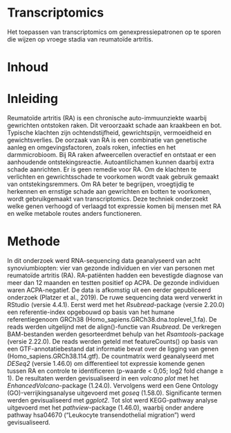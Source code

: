 # Transcriptomics
Het toepassen van transcriptomics om genexpressiepatronen op te sporen die wijzen op vroege stadia van reumatoïde artritis.
# Inhoud

# Inleiding
Reumatoïde artritis (RA) is een chronische auto-immuunziekte waarbij gewrichten ontstoken raken. Dit veroorzaakt schade aan kraakbeen en bot. Typische klachten zijn ochtendstijfheid, gewrichtspijn, vermoeidheid en gewichtsverlies.
De oorzaak van RA is een combinatie van genetische aanleg en omgevingsfactoren, zoals roken, infecties en het darmmicrobioom. Bij RA raken afweercellen overactief en ontstaat er een aanhoudende ontstekingsreactie. Autoantilichamen kunnen daarbij extra schade aanrichten. Er is geen remedie voor RA. Om de klachten te verlichten en gewrichtsschade te voorkomen wordt vaak gebruik gemaakt van ontstekingsremmers.
Om RA beter te begrijpen, vroegtijdig te herkennen en ernstige schade aan gewrichten en botten te voorkomen, wordt gebruikgemaakt van transcriptomics. Deze techniek onderzoekt welke genen verhoogd of verlaagd tot expressie komen bij mensen met RA en welke metabole routes anders functioneren.
# Methode
In dit onderzoek werd RNA-sequencing data geanalyseerd van acht synoviumbiopten: vier van gezonde individuen en vier van personen met reumatoïde artritis (RA). RA-patiënten hadden een bevestigde diagnose van meer dan 12 maanden en testten positief op ACPA. De gezonde individuen waren ACPA-negatief. De data is afkomstig uit een eerder gepubliceerd onderzoek (Platzer et al., 2019).
De ruwe sequencing data werd verwerkt in RStudio (versie 4.4.1). Eerst werd met het *Rsubread*-package (versie 2.20.0) een referentie-index opgebouwd op basis van het humane referentiegenoom GRCh38 (Homo_sapiens.GRCh38.dna.toplevel_1.fa). De reads werden uitgelijnd met de align()-functie van *Rsubread*. De verkregen BAM-bestanden werden gesorteerdmet behulp van het *Rsamtools*-package (versie 2.22.0).
De reads werden geteld met featureCounts() op basis van een GTF-annotatiebestand dat informatie bevat over de ligging van genen (Homo_sapiens.GRCh38.114.gtf). De countmatrix werd geanalyseerd met *DESeq2* (versie 1.46.0) om differentieel tot expressie komende genen tussen RA en controle te identificeren (p-waarde < 0,05; log2 fold change ≥ 1). De resultaten werden gevisualiseerd in een *volcano plot* met het *EnhancedVolcano*-package (1.24.0).
Vervolgens werd een Gene Ontology (GO)-verrijkingsanalyse uitgevoerd met *goseq* (1.58.0). Significante termen werden gevisualiseerd met *ggplot2*. Tot slot werd KEGG-pathway analyse uitgevoerd met het *pathview*-package (1.46.0), waarbij onder andere pathway hsa04670 (“Leukocyte transendothelial migration”) werd gevisualiseerd.
